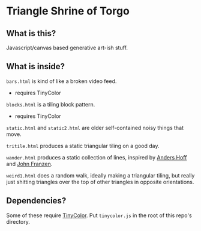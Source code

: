Triangle Shrine of Torgo
========================

What is this?
-------------

Javascript/canvas based generative art-ish stuff.


What is inside?
---------------
`bars.html` is kind of like a broken video feed.
* requires TinyColor

`blocks.html` is a tiling block pattern.
* requires TinyColor

`static.html` and `static2.html` are older self-contained noisy things that move.

`tritile.html` produces a static triangular tiling on a good day.

`wander.html` produces a static collection of lines, inspired by [Anders Hoff](http://inconvergent.net/generative/linetrace/)
and [John Franzen](http://www.johnfranzen.com/art/JOHN_FRANZEN_-_EACH_LINE_ONE_BREATH_-_PAPER_EDITION.html).

`weird1.html` does a random walk, ideally making a triangular tiling, but
really just shitting triangles over the top of other triangles in opposite
orientations.



Dependencies?
-------------

Some of these require [TinyColor](https://github.com/bgrins/TinyColor). Put
`tinycolor.js` in the root of this repo's directory.
